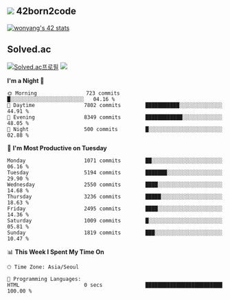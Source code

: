 
## <img src="https://img.shields.io/badge/-000000?style=flat&logo=42&logoColor=white"> 42born2code
<!--[![wonyang's 42 stats](https://badge42.vercel.app/api/v2/cl5nhe5b6007809kydha7ht42/stats?cursusId=21&coalitionId=88)](https://profile.intra.42.fr/users/wonyang)-->

[![wonyang's 42 stats](https://badge.mediaplus.ma/starryblue/wonyang?1337Badge=off&UM6P=off)](https://github.com/oakoudad/badge42)

## Solved.ac
[![Solved.ac프로필](http://mazassumnida.wtf/api/v2/generate_badge?boj=bennyws)](https://solved.ac/bennyws)
<a href="https://solved.ac/bennyws"><img src="http://mazandi.herokuapp.com/api?handle=bennyws&theme=cold"/></a>

<!--START_SECTION:waka-->
**I'm a Night 🦉** 

```text
🌞 Morning                723 commits         █░░░░░░░░░░░░░░░░░░░░░░░░   04.16 % 
🌆 Daytime                7802 commits        ███████████░░░░░░░░░░░░░░   44.91 % 
🌃 Evening                8349 commits        ████████████░░░░░░░░░░░░░   48.05 % 
🌙 Night                  500 commits         █░░░░░░░░░░░░░░░░░░░░░░░░   02.88 % 
```
📅 **I'm Most Productive on Tuesday** 

```text
Monday                   1071 commits        ██░░░░░░░░░░░░░░░░░░░░░░░   06.16 % 
Tuesday                  5194 commits        ███████░░░░░░░░░░░░░░░░░░   29.90 % 
Wednesday                2550 commits        ████░░░░░░░░░░░░░░░░░░░░░   14.68 % 
Thursday                 3236 commits        █████░░░░░░░░░░░░░░░░░░░░   18.63 % 
Friday                   2495 commits        ████░░░░░░░░░░░░░░░░░░░░░   14.36 % 
Saturday                 1009 commits        █░░░░░░░░░░░░░░░░░░░░░░░░   05.81 % 
Sunday                   1819 commits        ███░░░░░░░░░░░░░░░░░░░░░░   10.47 % 
```


📊 **This Week I Spent My Time On** 

```text
🕑︎ Time Zone: Asia/Seoul

💬 Programming Languages: 
HTML                     0 secs              █████████████████████████   100.00 % 
```


<!--END_SECTION:waka-->

